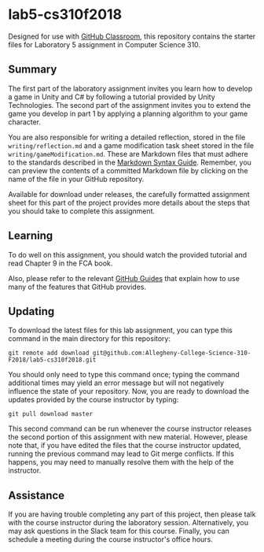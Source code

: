 # lab5-cs310f2018

Designed for use with [GitHub Classroom](https://classroom.github.com/), this
repository contains the starter files for Laboratory 5 assignment in Computer Science 310.

## Summary
The first part of the laboratory assignment invites you learn how to develop a game in Unity and C#
by following a tutorial provided by Unity Technologies.
The second part of the assignment invites you to extend the game you develop in part 1
by applying a planning algorithm to your game character.

You are also responsible for writing a detailed reflection,
stored in the file `writing/reflection.md` and a game modification task sheet stored in the file `writing/gameModification.md`. These are Markdown files that must
adhere to the standards described in the [Markdown Syntax
Guide](https://guides.github.com/features/mastering-markdown/). Remember, you
can preview the contents of a committed Markdown file by clicking on the name
of the file in your GitHub repository.


Available for download under releases,
the carefully formatted assignment sheet for this part of the project provides more details
about the steps that you should take to complete this
assignment.

## Learning

To do well on this assignment, you should watch the provided tutorial and read Chapter 9 in the FCA book.

Also, please refer to the relevant [GitHub
Guides](https://guides.github.com/) that explain how to use many of the features
that GitHub provides.

## Updating

To download the latest files for this lab assignment, you can type this command in the main directory for this repository:

```
git remote add download git@github.com:Allegheny-College-Science-310-F2018/lab5-cs310f2018.git
```

You should only need to type this command once; typing the command additional
times may yield an error message but will not negatively influence the state of
your repository. Now, you are ready to download the updates provided by the
course instructor by typing:

```
git pull download master
```

This second command can be run whenever the course instructor releases the second portion of this assignment with new material. However, please note that, if you
have edited the files that the course instructor updated, running the previous
command may lead to Git merge conflicts. If this happens, you may need to
manually resolve them with the help of the instructor.

## Assistance

If you are having trouble completing any part of this project, then please talk
with  the course instructor during the laboratory
session. Alternatively, you may ask questions in the Slack team for this
course. Finally, you can schedule a meeting during the course instructor's
office hours.
